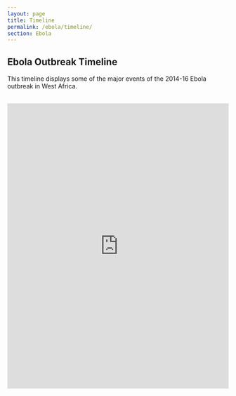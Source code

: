 ```yaml
---
layout: page
title: Timeline
permalink: /ebola/timeline/
section: Ebola
---
```


## Ebola Outbreak Timeline

This timeline displays some of the major events of the 2014-16 Ebola outbreak in West Africa.

<br>

<iframe src='https://cdn.knightlab.com/libs/timeline3/latest/embed/index.html?source=1PlWlP3fNdeDQzck5ICS31bP22icFv1KLvPCIDRzSgz4&font=Default&lang=en&initial_zoom=2&height=650' width='100%' height='650' webkitallowfullscreen mozallowfullscreen allowfullscreen frameborder='0'></iframe>



